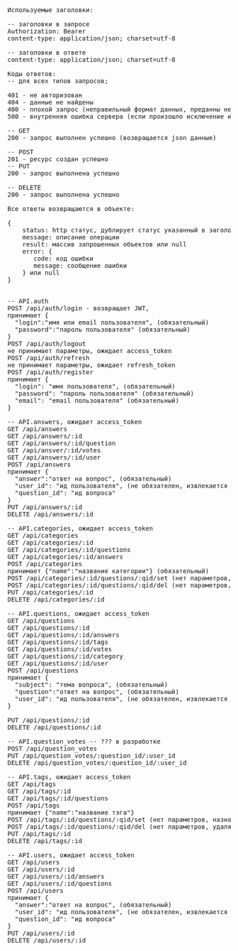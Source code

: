 <pre>
Используемые заголовки:

-- заголовки в запросе
Authorization: Bearer <JWT>
content-type: application/json; charset=utf-8

-- заголовки в ответе
content-type: application/json; charset=utf-8

Коды ответов:
-- для всех типов запросов;

401 - не авторизован
404 - данные не найдены
400 - плохой запрос (неправильный формат данных, преданны не все данные и т.п.)
500 - внутренняя ошибка сервера (если произошло исключение или ошибка

-- GET
200 - запрос выполнен успешно (возвращается json данные)

-- POST
201 - ресурс создан успешно
-- PUT
200 - запрос выполнена успешно

-- DELETE
200 - запрос выполнена успешно

Все ответы возвращаются в объекте: 

{
    status: http статус, дублирует статус указанный в заголовке ответа.
    message: описание операции
    result: массив запрошенных объектов или null
    error: {
       code: код ошибки
       message: сообщение ошибки
    } или null
}


-- API.auth
POST /api/auth/login - возвращает JWT, 
принимает {
  "login":"имя или email пользователя", (обязательный) 
  "password":"пароль пользователя" (обязательный)
}
POST /api/auth/logout
не принимает параметры, ожидает access_token
POST /api/auth/refresh
не принимает параметры, ожидает refresh_token
POST /api/auth/register
принимает {
  "login": "имя пользователя", (обязательный) 
  "password": "пароль пользователя" (обязательный)
  "email": "email пользователя" (обязательный)
}

-- API.answers, ожидает access_token 
GET /api/answers
GET /api/answers/:id
GET /api/answers/:id/question
GET /api/ansver/:id/votes
GET /api/answers/:id/user
POST /api/answers
принимает { 
  "answer":"ответ на вопрос", (обязательный) 
  "user_id": "ид пользователя", (не обязателен, извлекается из JWT если не указан)
  "question_id": "ид вопроса"
}
PUT /api/answers/:id
DELETE /api/answers/:id

-- API.categories, ожидает access_token
GET /api/categories
GET /api/categories/:id
GET /api/categories/:id/questions
GET /api/categories/:id/answers
POST /api/categories
принимает {"name":"название категории"} (обязательный)
POST /api/categories/:id/questions/:qid/set (нет параметров, назначает категорию для вопроса)
POST /api/categories/:id/questions/:qid/del (нет параметров, удаляет назначенную категорию)
PUT /api/categories/:id
DELETE /api/categories/:id

-- API.questions, ожидает access_token
GET /api/questions
GET /api/questions/:id
GET /api/questions/:id/answers
GET /api/questions/:id/tags
GET /api/questions/:id/votes
GET /api/questions/:id/category
GET /api/questions/:id/user
POST /api/questions
принимает {
  "subject": "тема вопроса", (обязательный)
  "question":"ответ на вопрос", (обязательный) 
  "user_id": "ид пользователя", (не обязателен, извлекается из JWT если не указан
}

PUT /api/questions/:id
DELETE /api/questions/:id

-- API.question_votes -- ??? в разработке
POST /api/question_votes
PUT /api/question_votes/:question_id/:user_id
DELETE /api/question_votes/:question_id/:user_id

-- API.tags, ожидает access_token
GET /api/tags
GET /api/tags/:id
GET /api/tags/:id/questions
POST /api/tags
принимает {"name":"название тэга"}
POST /api/tags/:id/questions/:qid/set (нет параметров, назначает тэг для вопроса)
POST /api/tags/:id/questions/:qid/del (нет параметров, удаляет назначенный тэг)
PUT /api/tags/:id
DELETE /api/tags/:id

-- API.users, ожидает access_token
GET /api/users
GET /api/users/:id
GET /api/users/:id/answers
GET /api/users/:id/questions
POST /api/users
принимает { 
  "answer":"ответ на вопрос", (обязательный) 
  "user_id": "ид пользователя", (не обязателен, извлекается из JWT если не указан)
  "question_id": "ид вопроса"
}
PUT /api/users/:id
DELETE /api/users/:id
</pre>
